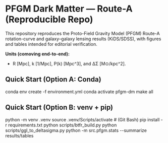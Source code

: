 # PFGM Dark Matter — Route-A (Reproducible Repo)

This repository reproduces the Proto-Field Gravity Model (PFGM) Route-A
rotation-curve and galaxy–galaxy lensing results (KiDS/SDSS), with
figures and tables intended for editorial verification.

**Units (comoving end-to-end):**
- R [Mpc], k [1/Mpc], P(k) [Mpc^3], and ΔΣ [M⊙/kpc^2].

## Quick Start (Option A: Conda)

conda env create -f environment.yml
conda activate pfgm-dm
make all

## Quick Start (Option B: venv + pip)

python -m venv .venv
source .venv/Scripts/activate # (Git Bash)
pip install -r requirements.txt
python scripts/btfr_build.py
python scripts/ggl_to_deltasigma.py
python -m src.pfgm.stats --summarize results/tables
